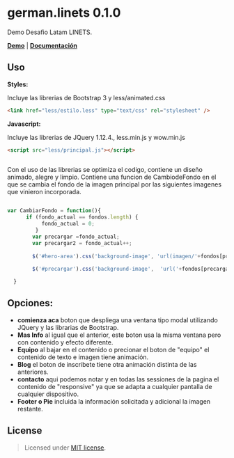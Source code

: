 german.linets  0.1.0
=============

Demo Desafio Latam LINETS.

<b><a href="http://martinezweb.com.ve/linets/" target="blank">Demo</a></b> | <b><a href="https://github.com/gmartinezv/linets/README.md#options">Documentación</a></b>

Uso
-------
__Styles:__

Incluye las librerias de Bootstrap 3 y less/animated.css
~~~~ html
<link href="less/estilo.less" type="text/css" rel="stylesheet" />
~~~~
__Javascript:__

Incluye las librerias de JQuery 1.12.4., less.min.js y wow.min.js
~~~~ html
<script src="less/principal.js"></script>
 
~~~~

Con el uso de las librerias se optimiza el codigo, contiene un diseño animado, alegre y limpio. Contiene una funcion de CambiodeFondo en el que se cambia el fondo de la imagen principal por las siguientes imagenes que vinieron incorporada. 

~~~ javascript

var CambiarFondo = function(){
      if (fondo_actual == fondos.length) {
           fondo_actual = 0;
         }
        var precargar =fondo_actual; 
        var precargar2 = fondo_actual++;
         
        $('#hero-area').css('background-image', 'url(imagen/'+fondos[precargar]+')');
         
        $('#precargar').css('background-image',  'url('+fondos[precargar2]+ ')');

  }
~~~~

Opciones:
-------
* __comienza aca__  boton que despliega una ventana tipo modal utilizando JQuery y las librarias de Bootstrap.
* __Mas Info__ al igual que el anterior, este boton usa la misma ventana pero con contenido y efecto diferente.
* __Equipo__ al bajar en el contenido o precionar el boton de "equipo" el contenido de texto e imagen tiene animación.
* __Blog__ el boton de inscribete tiene otra animación distinta de las anteriores.
* __contacto__ aqui podemos notar y en todas las sessiones de la pagina el contenido de "responsive" ya que se adapta a cualquier pantalla de cualquier dispositivo.
* __Footer o Pie__ incluida la información solicitada y adicional la imagen restante.
 

License
-------
> Licensed under <a href="http://opensource.org/licenses/MIT">MIT license</a>.
